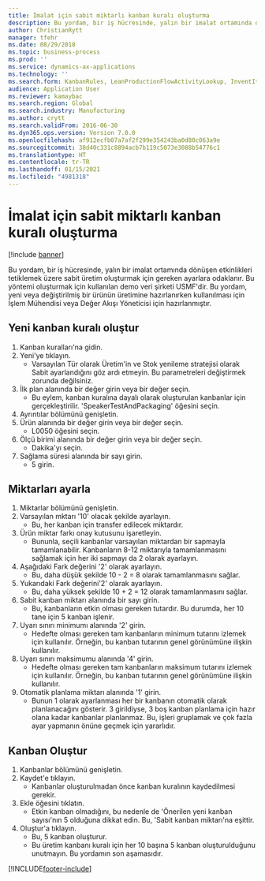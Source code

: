 ```yaml
---
title: İmalat için sabit miktarlı kanban kuralı oluşturma
description: Bu yordam, bir iş hücresinde, yalın bir imalat ortamında dönüşen etkinlikleri tetiklemek üzere sabit üretim oluşturmak için gereken ayarlara odaklanır.
author: ChristianRytt
manager: tfehr
ms.date: 08/29/2018
ms.topic: business-process
ms.prod: ''
ms.service: dynamics-ax-applications
ms.technology: ''
ms.search.form: KanbanRules, LeanProductionFlowActivityLookup, InventItemIdLookupSimple, UnitOfMeasureLookup, KanbanCreate
audience: Application User
ms.reviewer: kamaybac
ms.search.region: Global
ms.search.industry: Manufacturing
ms.author: crytt
ms.search.validFrom: 2016-06-30
ms.dyn365.ops.version: Version 7.0.0
ms.openlocfilehash: af912ecfb07a7af2f299e354243ba0d80c063a9e
ms.sourcegitcommit: 38d40c331c8894acb7b119c5073e3088b54776c1
ms.translationtype: HT
ms.contentlocale: tr-TR
ms.lasthandoff: 01/15/2021
ms.locfileid: "4981318"
---
```

# <a name="create-a-fixed-quantity-kanban-rule-for-manufacturing"></a>İmalat için sabit miktarlı kanban kuralı oluşturma

[!include [banner](../../includes/banner.md)]

Bu yordam, bir iş hücresinde, yalın bir imalat ortamında dönüşen etkinlikleri tetiklemek üzere sabit üretim oluşturmak için gereken ayarlara odaklanır. Bu yöntemi oluşturmak için kullanılan demo veri şirketi USMF'dir. Bu yordam, yeni veya değiştirilmiş bir ürünün üretimine hazırlanırken kullanılması için İşlem Mühendisi veya Değer Akışı Yöneticisi için hazırlanmıştır.


## <a name="create-new-kanban-rule"></a>Yeni kanban kuralı oluştur
1. Kanban kuralları'na gidin.
2. Yeni'ye tıklayın.
    * Varsayılan Tür olarak Üretim'in ve Stok yenileme stratejisi olarak Sabit ayarlandığını göz ardı etmeyin. Bu parametreleri değiştirmek zorunda değilsiniz.  
3. İlk plan alanında bir değer girin veya bir değer seçin.
    * Bu eylem, kanban kuralına dayalı olarak oluşturulan kanbanlar için gerçekleştirilir.  'SpeakerTestAndPackaging' öğesini seçin.  
4. Ayrıntılar bölümünü genişletin.
5. Ürün alanında bir değer girin veya bir değer seçin.
    * L0050 öğesini seçin.  
6. Ölçü birimi alanında bir değer girin veya bir değer seçin.
    * Dakika'yı seçin.  
7. Sağlama süresi alanında bir sayı girin.
    * 5 girin.  

## <a name="set-quantities"></a>Miktarları ayarla
1. Miktarlar bölümünü genişletin.
2. Varsayılan mktarı '10' olacak şekilde ayarlayın.
    * Bu, her kanban için transfer edilecek miktardır.  
3. Ürün miktar farkı onay kutusunu işaretleyin.
    * Bununla, seçili kanbanlar varsayılan miktardan bir sapmayla tamamlanabilir.  Kanbanların 8-12 miktarıyla tamamlanmasını sağlamak için her iki sapmayı da 2 olarak ayarlayın.  
4. Aşağıdaki Fark değerini '2' olarak ayarlayın.
    * Bu, daha düşük şekilde 10 - 2 = 8 olarak tamamlanmasını sağlar.  
5. Yukarıdaki Fark değerini'2' olarak ayarlayın.
    * Bu, daha yüksek şekilde 10 + 2 = 12 olarak tamamlanmasını sağlar.  
6. Sabit kanban miktarı alanında bir sayı girin.
    * Bu, kanbanların etkin olması gereken tutardır. Bu durumda, her 10 tane için 5 kanban işlenir.  
7. Uyarı sınırı minimumı alanında '2' girin.
    * Hedefte olması gereken tam kanbanların minimum tutarını izlemek için kullanılır. Örneğin, bu kanban tutarının genel görünümüne ilişkin kullanılır.  
8. Uyarı sınırı maksimumu alanında '4' girin.
    * Hedefte olması gereken tam kanbanların maksimum tutarını izlemek için kullanılır. Örneğin, bu kanban tutarının genel görünümüne ilişkin kullanılır.  
9. Otomatik planlama miktarı alanında '1' girin.
    * Bunun 1 olarak ayarlanması her bir kanbanın otomatik olarak planlanacağını gösterir.   3 girildiyse, 3 boş kanban planlama için hazır olana kadar kanbanlar planlanmaz. Bu, işleri gruplamak ve çok fazla ayar yapmanın önüne geçmek için yararlıdır.  

## <a name="create-kanbans"></a>Kanban Oluştur
1. Kanbanlar bölümünü genişletin.
2. Kaydet'e tıklayın.
    * Kanbanlar oluşturulmadan önce kanban kuralının kaydedilmesi gerekir.  
3. Ekle öğesini tıklatın.
    * Etkin kanban olmadığını, bu nedenle de 'Önerilen yeni kanban sayısı'nın 5 olduğuna dikkat edin. Bu, 'Sabit kanban miktarı'na eşittir.  
4. Oluştur'a tıklayın.
    * Bu, 5 kanban oluşturur.  
    * Bu üretim kanbanı kuralı için her 10 başına 5 kanban oluşturulduğunu unutmayın. Bu yordamın son aşamasıdır.  



[!INCLUDE[footer-include](../../../includes/footer-banner.md)]